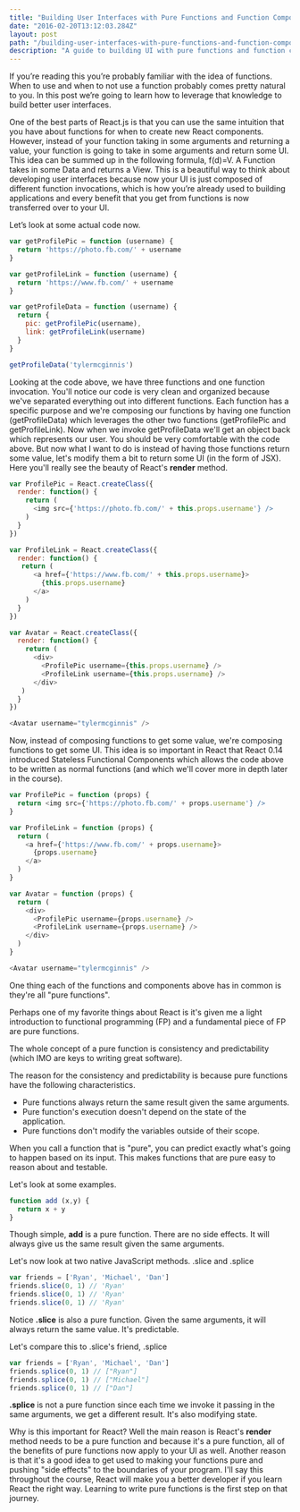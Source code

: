 ```yaml
---
title: "Building User Interfaces with Pure Functions and Function Composition in React"
date: "2016-02-20T13:12:03.284Z"
layout: post
path: "/building-user-interfaces-with-pure-functions-and-function-composition-in-react-js/"
description: "A guide to building UI with pure functions and function composition in React"
---
```


If you’re reading this you’re probably familiar with the idea of functions. When to use and when to not use a function probably comes pretty natural to you. In this post we’re going to learn how to leverage that knowledge to build better user interfaces.

One of the best parts of React.js is that you can use the same intuition that you have about functions for when to create new React components. However, instead of your function taking in some arguments and returning a value, your function is going to take in some arguments and return some UI. This idea can be summed up in the following formula, f(d)=V. A Function takes in some Data and returns a View. This is a beautiful way to think about developing user interfaces because now your UI is just composed of different function invocations, which is how you’re already used to building applications and every benefit that you get from functions is now transferred over to your UI.

Let’s look at some actual code now.

```javascript
var getProfilePic = function (username) {
  return 'https://photo.fb.com/' + username
}

var getProfileLink = function (username) {
  return 'https://www.fb.com/' + username
}

var getProfileData = function (username) {
  return {
    pic: getProfilePic(username),
    link: getProfileLink(username)
  }
}

getProfileData('tylermcginnis')
```

Looking at the code above, we have three functions and one function invocation. You'll notice our code is very clean and organized because we've separated everything out into different functions. Each function has a specific purpose and we're composing our functions by having one function (getProfileData) which leverages the other two functions (getProfilePic and getProfileLink). Now when we invoke getProfileData we'll get an object back which represents our user. You should be very comfortable with the code above. But now what I want to do is instead of having those functions return some value, let's modify them a bit to return some UI (in the form of JSX). Here you'll really see the beauty of React's **render** method.

```javascript
var ProfilePic = React.createClass({
  render: function() {
    return (
      <img src={'https://photo.fb.com/' + this.props.username'} />
    )
  }
})
```
```javascript
var ProfileLink = React.createClass({
  render: function() {
   return (
      <a href={'https://www.fb.com/' + this.props.username}>
        {this.props.username}
      </a>
    )
  }
})
```
```javascript
var Avatar = React.createClass({
  render: function() {
    return (
      <div>
        <ProfilePic username={this.props.username} />
        <ProfileLink username={this.props.username} />
      </div>
   )
  }
})
```
```javascript
<Avatar username="tylermcginnis" />
```

Now, instead of composing functions to get some value, we're composing functions to get some UI. This idea is so important in React that React 0.14 introduced Stateless Functional Components which allows the code above to be written as normal functions (and which we'll cover more in depth later in the course).

```javascript
var ProfilePic = function (props) {
  return <img src={'https://photo.fb.com/' + props.username'} />
}
```
```javascript
var ProfileLink = function (props) {
  return (
    <a href={'https://www.fb.com/' + props.username}>
      {props.username}
    </a>
  )
}
```
```javascript
var Avatar = function (props) {
  return (
    <div>
      <ProfilePic username={props.username} />
      <ProfileLink username={props.username} />
    </div>
  )
}
```
```javascript
<Avatar username="tylermcginnis" />
```

One thing each of the functions and components above has in common is they're all "pure functions".

Perhaps one of my favorite things about React is it's given me a light introduction to functional programming (FP) and a fundamental piece of FP are pure functions.

The whole concept of a pure function is consistency and predictability (which IMO are keys to writing great software).

The reason for the consistency and predictability is because pure functions have the following characteristics.

- Pure functions always return the same result given the same arguments.
- Pure function's execution doesn't depend on the state of the application.
- Pure functions don't modify the variables outside of their scope.

When you call a function that is "pure", you can predict exactly what's going to happen based on its input. This makes functions that are pure easy to reason about and testable.

Let's look at some examples.

```javascript
function add (x,y) {
  return x + y
}
```

Though simple, **add** is a pure function. There are no side effects. It will always give us the same result given the same arguments.

Let's now look at two native JavaScript methods. .slice and .splice

```javascript
var friends = ['Ryan', 'Michael', 'Dan']
friends.slice(0, 1) // 'Ryan'
friends.slice(0, 1) // 'Ryan'
friends.slice(0, 1) // 'Ryan'
```

Notice **.slice** is also a pure function. Given the same arguments, it will always return the same value. It's predictable.

Let's compare this to .slice's friend, .splice

```javascript
var friends = ['Ryan', 'Michael', 'Dan']
friends.splice(0, 1) // ["Ryan"]
friends.splice(0, 1) // ["Michael"]
friends.splice(0, 1) // ["Dan"]
```

**.splice** is not a pure function since each time we invoke it passing in the same arguments, we get a different result. It's also modifying state.

Why is this important for React? Well the main reason is React's **render** method needs to be a pure function and because it's a pure function, all of the benefits of pure functions now apply to your UI as well. Another reason is that it's a good idea to get used to making your functions pure and pushing "side effects" to the boundaries of your program. I'll say this throughout the course, React will make you a better developer if you learn React the right way. Learning to write pure functions is the first step on that journey.